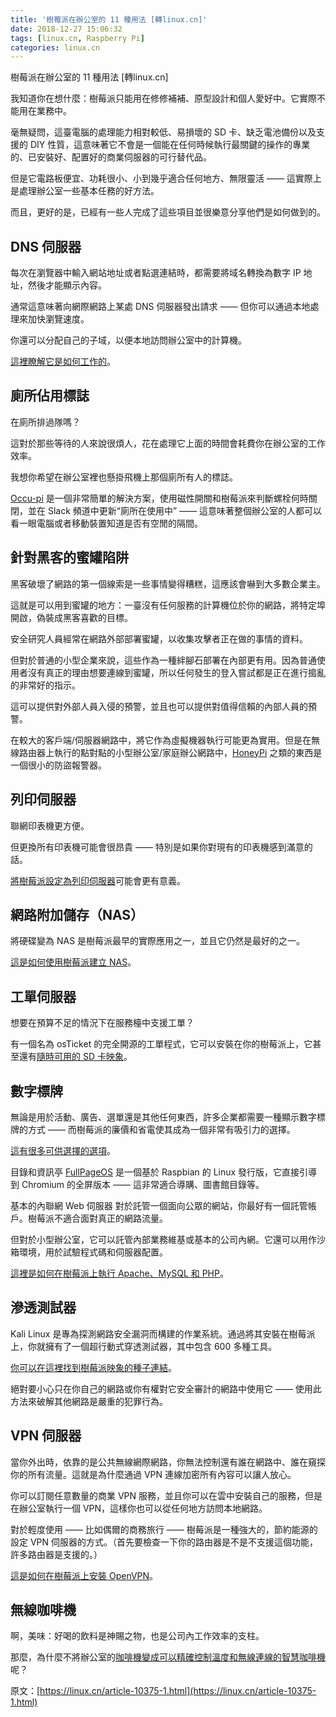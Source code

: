 ```yaml
---
title: '樹莓派在辦公室的 11 種用法 [轉linux.cn]'
date: 2018-12-27 15:06:32
tags: [linux.cn, Raspberry Pi]
categories: linux.cn
---
```


樹莓派在辦公室的 11 種用法 [轉linux.cn]

我知道你在想什麼：樹莓派只能用在修修補補、原型設計和個人愛好中。它實際不能用在業務中。

毫無疑問，這臺電腦的處理能力相對較低、易損壞的 SD 卡、缺乏電池備份以及支援的 DIY 性質，這意味著它不會是一個能在任何時候執行最關鍵的操作的專業的、已安裝好、配置好的商業伺服器的可行替代品。

但是它電路板便宜、功耗很小、小到幾乎適合任何地方、無限靈活 —— 這實際上是處理辦公室一些基本任務的好方法。

而且，更好的是，已經有一些人完成了這些項目並很樂意分享他們是如何做到的。

<!-- more --> 

## DNS 伺服器
每次在瀏覽器中輸入網站地址或者點選連結時，都需要將域名轉換為數字 IP 地址，然後才能顯示內容。

通常這意味著向網際網路上某處 DNS 伺服器發出請求 —— 但你可以通過本地處理來加快瀏覽速度。

你還可以分配自己的子域，以便本地訪問辦公室中的計算機。

[這裡瞭解它是如何工作的](https://www.1and1.com/digitalguide/server/configuration/how-to-make-your-raspberry-pi-into-a-dns-server/)。

## 廁所佔用標誌
在廁所排過隊嗎？

這對於那些等待的人來說很煩人，花在處理它上面的時間會耗費你在辦公室的工作效率。

我想你希望在辦公室裡也懸掛飛機上那個廁所有人的標誌。

[Occu-pi](https://blog.usejournal.com/occu-pi-the-bathroom-of-the-future-ed69b84e21d5) 是一個非常簡單的解決方案，使用磁性開關和樹莓派來判斷螺栓何時關閉，並在 Slack 頻道中更新“廁所在使用中” —— 這意味著整個辦公室的人都可以看一眼電腦或者移動裝置知道是否有空閒的隔間。

## 針對黑客的蜜罐陷阱
黑客破壞了網路的第一個線索是一些事情變得糟糕，這應該會嚇到大多數企業主。

這就是可以用到蜜罐的地方：一臺沒有任何服務的計算機位於你的網路，將特定埠開啟，偽裝成黑客喜歡的目標。

安全研究人員經常在網路外部部署蜜罐，以收集攻擊者正在做的事情的資料。

但對於普通的小型企業來說，這些作為一種絆腳石部署在內部更有用。因為普通使用者沒有真正的理由想要連線到蜜罐，所以任何發生的登入嘗試都是正在進行搗亂的非常好的指示。

這可以提供對外部人員入侵的預警，並且也可以提供對值得信賴的內部人員的預警。

在較大的客戶端/伺服器網路中，將它作為虛擬機器執行可能更為實用。但是在無線路由器上執行的點對點的小型辦公室/家庭辦公網路中，[HoneyPi](https://trustfoundry.net/honeypi-easy-honeypot-raspberry-pi/) 之類的東西是一個很小的防盜報警器。

## 列印伺服器
聯網印表機更方便。

但更換所有印表機可能會很昂貴 —— 特別是如果你對現有的印表機感到滿意的話。

[將樹莓派設定為列印伺服器](https://opensource.com/article/18/3/print-server-raspberry-pi)可能會更有意義。

## 網路附加儲存（NAS）
將硬碟變為 NAS 是樹莓派最早的實際應用之一，並且它仍然是最好的之一。

[這是如何使用樹莓派建立 NAS](https://howtoraspberrypi.com/create-a-nas-with-your-raspberry-pi-and-samba/)。

## 工單伺服器
想要在預算不足的情況下在服務檯中支援工單？

有一個名為 osTicket 的完全開源的工單程式，它可以安裝在你的樹莓派上，它甚至還有[隨時可用的 SD 卡映象](https://everyday-tech.com/a-raspberry-pi-ticketing-system-image-with-osticket/)。

## 數字標牌
無論是用於活動、廣告、選單還是其他任何東西，許多企業都需要一種顯示數字標牌的方式 —— 而樹莓派的廉價和省電使其成為一個非常有吸引力的選擇。

[這有很多可供選擇的選項](https://blog.capterra.com/7-free-and-open-source-digital-signage-software-options-for-your-next-event/)。

目錄和資訊亭
[FullPageOS](https://github.com/guysoft/FullPageOS) 是一個基於 Raspbian 的 Linux 發行版，它直接引導到 Chromium 的全屏版本 —— 這非常適合導購、圖書館目錄等。

基本的內聯網 Web 伺服器
對於託管一個面向公眾的網站，你最好有一個託管帳戶。樹莓派不適合面對真正的網路流量。

但對於小型辦公室，它可以託管內部業務維基或基本的公司內網。它還可以用作沙箱環境，用於試驗程式碼和伺服器配置。

[這裡是如何在樹莓派上執行 Apache、MySQL 和 PHP](https://maker.pro/raspberry-pi/projects/raspberry-pi-web-server)。

## 滲透測試器
Kali Linux 是專為探測網路安全漏洞而構建的作業系統。通過將其安裝在樹莓派上，你就擁有了一個超行動式穿透測試器，其中包含 600 多種工具。

[你可以在這裡找到樹莓派映象的種子連結](https://www.offensive-security.com/kali-linux-arm-images/)。

絕對要小心只在你自己的網路或你有權對它安全審計的網路中使用它 —— 使用此方法來破解其他網路是嚴重的犯罪行為。

## VPN 伺服器
當你外出時，依靠的是公共無線網際網路，你無法控制還有誰在網路中、誰在窺探你的所有流量。這就是為什麼通過 VPN 連線加密所有內容可以讓人放心。

你可以訂閱任意數量的商業 VPN 服務，並且你可以在雲中安裝自己的服務，但是在辦公室執行一個 VPN，這樣你也可以從任何地方訪問本地網路。

對於輕度使用 —— 比如偶爾的商務旅行 —— 樹莓派是一種強大的，節約能源的設定 VPN 伺服器的方式。（首先要檢查一下你的路由器是不是不支援這個功能，許多路由器是支援的。）

[這是如何在樹莓派上安裝 OpenVPN](https://medium.freecodecamp.org/running-your-own-openvpn-server-on-a-raspberry-pi-8b78043ccdea)。

## 無線咖啡機
啊，美味：好喝的飲料是神賜之物，也是公司內工作效率的支柱。

那麼，為什麼不將辦公室的[咖啡機變成可以精確控制溫度和無線連線的智慧咖啡機](https://www.techradar.com/au/how-to/how-to-build-your-own-smart-coffee-machine)呢？

原文：[https://linux.cn/article-10375-1.html](https://linux.cn/article-10375-1.html)